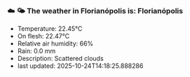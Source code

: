 ### ☁️ 🌤️  The weather in Florianópolis is: Florianópolis

- Temperature: 22.45°C
- On flesh: 22.47°C
- Relative air humidity: 66%
- Rain: 0.0 mm
- Description: Scattered clouds
- last updated: 2025-10-24T14:18:25.888286
